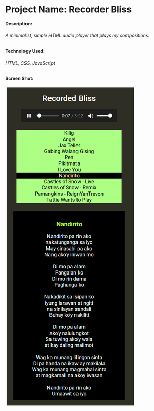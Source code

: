 # Project Name: Recorder Bliss

#### Description: 

###### 	*A minimalist, simple HTML audio player that plays my compositions.*

#### Technology Used:

###### 	*HTML, CSS, JavaScript*

#### Screen Shot:

​	![](ss.png)